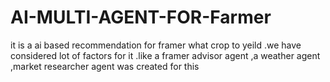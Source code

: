 # AI-MULTI-AGENT-FOR-Farmer
it is a ai based recommendation for framer what crop to yeild .we have considered lot of factors for it .like a framer advisor agent ,a weather agent ,market researcher agent was created for this 
